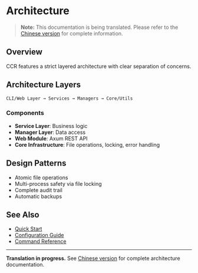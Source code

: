 # Architecture

> **Note:** This documentation is being translated. Please refer to the [Chinese version](./architecture) for complete information.

## Overview

CCR features a strict layered architecture with clear separation of concerns.

## Architecture Layers

```
CLI/Web Layer → Services → Managers → Core/Utils
```

### Components

- **Service Layer**: Business logic
- **Manager Layer**: Data access
- **Web Module**: Axum REST API
- **Core Infrastructure**: File operations, locking, error handling

## Design Patterns

- Atomic file operations
- Multi-process safety via file locking
- Complete audit trail
- Automatic backups

## See Also

- [Quick Start](./quick-start)
- [Configuration Guide](./configuration)
- [Command Reference](./commands/)

---

**Translation in progress.** See [Chinese version](./architecture) for complete architecture documentation.

